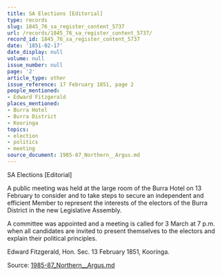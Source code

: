 ```yaml
---
title: SA Elections [Editorial]
type: records
slug: 1845_76_sa_register_content_5737
url: /records/1845_76_sa_register_content_5737/
record_id: 1845_76_sa_register_content_5737
date: '1851-02-17'
date_display: null
volume: null
issue_number: null
page: '2'
article_type: other
issue_reference: 17 February 1851, page 2
people_mentioned:
- Edward Fitzgerald
places_mentioned:
- Burra Hotel
- Burra District
- Kooringa
topics:
- election
- politics
- meeting
source_document: 1985-87_Northern__Argus.md
---
```


SA Elections [Editorial]

A public meeting was held at the large room of the Burra Hotel on 13 February to consider and to take steps to secure an independent and efficient Member to represent the interests of the electors of the Burra District in the new Legislative Assembly.

A committee was appointed and a meeting is called for 3 March at 7 p.m. when all candidates are invited to present themselves to the electors and explain their political principles.

Edward Fitzgerald, Hon. Sec. 13 February 1851, Kooringa.

Source: [1985-87_Northern__Argus.md](/downloads/markdown/1985-87_Northern__Argus.md)
